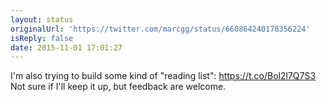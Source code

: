 ```yaml
---
layout: status
originalUrl: 'https://twitter.com/marcgg/status/660864240178356224'
isReply: false
date: 2015-11-01 17:01:27
---
```


I'm also trying to build some kind of "reading list": https://t.co/Bol2l7Q7S3 Not sure if I'll keep it up, but feedback are welcome.

